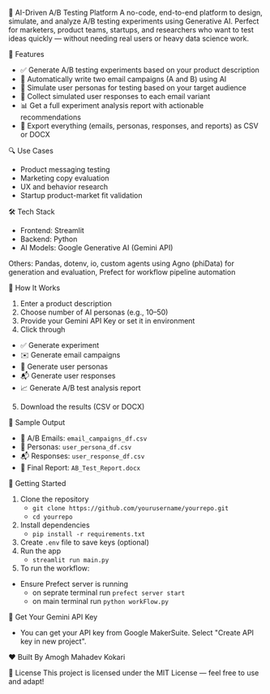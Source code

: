 🧪 AI-Driven A/B Testing Platform
A no-code, end-to-end platform to design, simulate, and analyze A/B testing experiments using Generative AI. Perfect for marketers, product teams, startups, and researchers who want to test ideas quickly — without needing real users or heavy data science work.

🚀 Features
-   ✅ Generate A/B testing experiments based on your product description
-   📧 Automatically write two email campaigns (A and B) using AI
-   👥 Simulate user personas for testing based on your target audience
-   📨 Collect simulated user responses to each email variant
-   📊 Get a full experiment analysis report with actionable recommendations
-   📄 Export everything (emails, personas, responses, and reports) as CSV or DOCX

🔍 Use Cases
-   Product messaging testing
-   Marketing copy evaluation
-   UX and behavior research
-   Startup product-market fit validation

🛠️ Tech Stack
-   Frontend: Streamlit
-   Backend: Python
-   AI Models: Google Generative AI (Gemini API)

Others: Pandas, dotenv, io, custom agents using Agno (phiData) for generation and evaluation, Prefect for workflow pipeline automation

🧠 How It Works
1.   Enter a product description
2.   Choose number of AI personas (e.g., 10–50)
3.   Provide your Gemini API Key or set it in environment
4.   Click through 
-   ✅ Generate experiment
-   ✉️ Generate email campaigns
-   👤 Generate user personas
-   📬 Generate user responses
-   📈 Generate A/B test analysis report
5.   Download the results (CSV or DOCX)

🧪 Sample Output
-   📧 A/B Emails: `email_campaigns_df.csv`
-   👤 Personas: `user_persona_df.csv`
-   📬 Responses: `user_response_df.csv`
-   📄 Final Report: `AB_Test_Report.docx`

🔑 Getting Started
1. Clone the repository
    -   `git clone https://github.com/yourusername/yourrepo.git`
    -   `cd yourrepo`
2. Install dependencies
    -   `pip install -r requirements.txt`
3. Create `.env` file to save keys (optional)
4. Run the app
    -   `streamlit run main.py`
5. To run the workflow:
-   Ensure Prefect server is running
    -   on seprate terminal run `prefect server start`
    -   on main terminal run `python workFlow.py`

🔗 Get Your Gemini API Key
-   You can get your API key from Google MakerSuite. Select "Create API key in new project".

</details>
❤️ Built By
Amogh Mahadev Kokari
</details>

📄 License
This project is licensed under the MIT License — feel free to use and adapt!